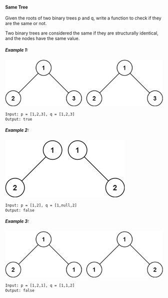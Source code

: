 #### Same Tree

Given the roots of two binary trees p and q, write a function to check if they are the same or not.

Two binary trees are considered the same if they are structurally identical, and the nodes have the same value.

##### Example 1:
![image info](./ex1.jpg)
```
Input: p = [1,2,3], q = [1,2,3]
Output: true
```

##### Example 2:
![image info](./ex2.jpg)
```
Input: p = [1,2], q = [1,null,2]
Output: false
```

##### Example 3:
![image info](./ex3.jpg)
```
Input: p = [1,2,1], q = [1,1,2]
Output: false
```

